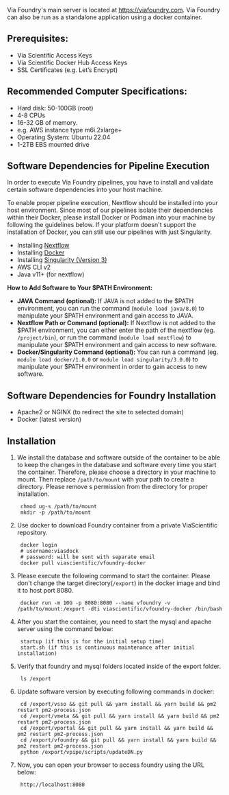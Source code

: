 Via Foundry's main server is located at <https://viafoundry.com>. Via Foundry can also be run as a standalone application using a docker container.


## Prerequisites:
- Via Scientific Access Keys
- Via Scientific Docker Hub Access Keys
- SSL Certificates (e.g. Let’s Encrypt)


## Recommended Computer Specifications:

- Hard disk: 50-100GB (root)
- 4-8 CPUs
- 16-32 GB of memory. 
- e.g. AWS instance type  m6i.2xlarge+
- Operating System: Ubuntu 22.04
- 1-2TB EBS mounted drive


## Software Dependencies for Pipeline Execution

In order to execute Via Foundry pipelines, you have to install and validate
certain software dependencies into your host machine.

To enable proper pipeline execution, Nextflow should be installed into
your host environment. Since most of our pipelines isolate their
dependencies within their Docker, please
install Docker or Podman into your machine by following the guidelines
below. If your platform doesn't support the installation of Docker, you
can still use our pipelines with just Singularity.

 -   Installing
     [Nextflow](https://www.nextflow.io/docs/latest/getstarted.html)
 -   Installing
     [Docker](https://docs.docker.com/engine/install/)
 -   Installing [Singularity (Version
     3)](https://docs.sylabs.io/guides/3.0/user-guide/installation.html)
 -   AWS CLI v2 
 -   Java v11+ (for nextflow)


 **How to Add Software to Your $PATH Environment:**

 -   **JAVA Command (optional):** If JAVA is not added to the $PATH
     environment, you can run the command (`module load java/8.0`) to
     manipulate your $PATH environment and gain access to JAVA.
 -   **Nextflow Path or Command (optional):** If Nextflow is not added
     to the $PATH environment, you can either enter the path of the
     nextflow (eg. `/project/bin`), or run the command
     (`module load nextflow`) to manipulate your $PATH environment and
     gain access to new software.
 -   **Docker/Singularity Command (optional):** You can run a command
     (eg. `module load docker/1.0.0` or
     `module load singularity/3.0.0`) to manipulate your $PATH
     environment in order to gain access to new software.

## Software Dependencies for Foundry Installation
- Apache2 or NGINX (to redirect the site to selected domain)
- Docker (latest version)

## Installation

1. We install the database and software outside of the container to be able to keep the changes in the database and software every time you start the container. Therefore, please choose a directory in your machine to mount. Then replace `/path/to/mount` with your path to create a directory.  Please remove s permission from the directory for proper installation.

        chmod ug-s /path/to/mount
        mkdir -p /path/to/mount

2. Use docker to download Foundry container from a private ViaScientific repository.

        docker login 
        # username:viasdock
        # password: will be sent with separate email
        docker pull viascientific/vfoundry-docker

3. Please execute the following command to start the container. Please don't change the target directory(`/export`) in the docker image and bind it to host port 8080.

        docker run -m 10G -p 8080:8080 --name vfoundry -v /path/to/mount:/export -dti viascientific/vfoundry-docker /bin/bash

4. After you start the container, you need to start the mysql and apache server using the command below:
        
        startup (if this is for the initial setup time)
        start.sh (if this is continuous maintenance after initial installation)

5. Verify that foundry and mysql folders located inside of the export folder.
        
        ls /export

6. Update software version by executing following commands in docker:

        cd /export/vsso && git pull && yarn install && yarn build && pm2 restart pm2-process.json
        cd /export/vmeta && git pull && yarn install && yarn build && pm2 restart pm2-process.json
        cd /export/vportal && git pull && yarn install && yarn build && pm2 restart pm2-process.json
        cd /export/vfoundry && git pull && yarn install && yarn build && pm2 restart pm2-process.json
        python /export/vpipe/scripts/updateDN.py

7. Now, you can open your browser to access foundry using the URL below:

        http://localhost:8080


